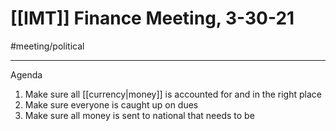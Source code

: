 # [[IMT]] Finance Meeting, 3-30-21
#meeting/political 

---
Agenda
1. Make sure all [[currency|money]] is accounted for and in the right place
2. Make sure everyone is caught up on dues
3. Make sure all money is sent to national that needs to be

